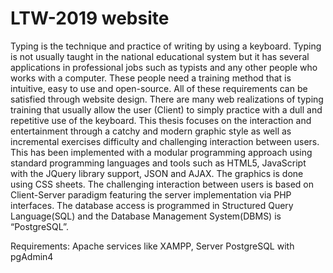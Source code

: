 # LTW-2019 website
Typing is the technique and practice of writing by using a keyboard. Typing is not usually taught in the national educational system but it has several applications in professional jobs such as typists and any other people who works with a computer. These people need a training method that is intuitive, easy to use and open-source. All of these requirements can be satisfied through website design. There are many web realizations of typing training that usually allow the user (Client) to simply practice with a dull and repetitive use of the keyboard. This thesis focuses on the interaction and entertainment through a catchy and modern graphic style as well as incremental exercises difficulty and challenging interaction between users. This has been implemented with a modular programming approach using standard programming languages and tools such as HTML5, JavaScript with the JQuery library support, JSON and AJAX. The graphics is done using CSS sheets. The challenging interaction between users is based on Client-Server paradigm featuring the server implementation via PHP interfaces. The database access is programmed in Structured Query Language(SQL) and the Database Management System(DBMS) is “PostgreSQL”.

Requirements:
Apache services like XAMPP,
Server PostgreSQL with pgAdmin4
